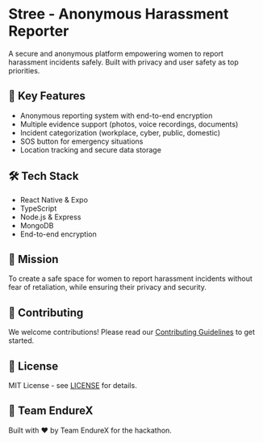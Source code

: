 # Stree - Anonymous Harassment Reporter

A secure and anonymous platform empowering women to report harassment incidents safely. Built with privacy and user safety as top priorities.

## 🌟 Key Features
- Anonymous reporting system with end-to-end encryption
- Multiple evidence support (photos, voice recordings, documents)
- Incident categorization (workplace, cyber, public, domestic)
- SOS button for emergency situations
- Location tracking and secure data storage

## 🛠️ Tech Stack
- React Native & Expo
- TypeScript
- Node.js & Express
- MongoDB
- End-to-end encryption

## 🎯 Mission
To create a safe space for women to report harassment incidents without fear of retaliation, while ensuring their privacy and security.

## 🤝 Contributing
We welcome contributions! Please read our [Contributing Guidelines](CONTRIBUTING.md) to get started.

## 📄 License
MIT License - see [LICENSE](LICENSE) for details.

## 👥 Team EndureX
Built with ❤️ by Team EndureX for the hackathon. 